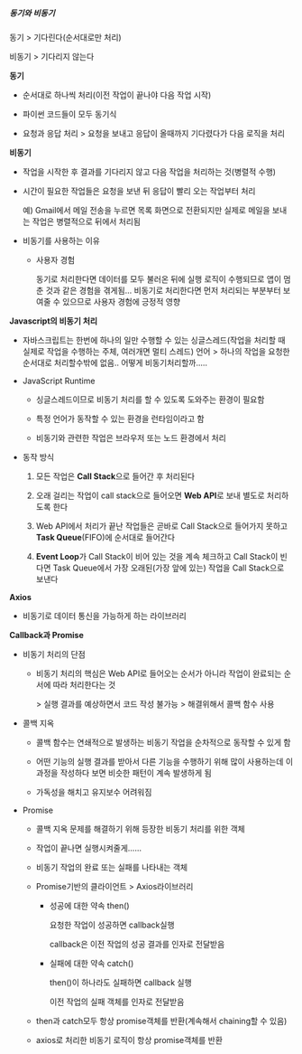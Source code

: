 ##### 동기와 비동기

동기 > 기다린다(순서대로만 처리)

비동기 > 기다리지 않는다



**동기**

- 순서대로 하나씩 처리(이전 작업이 끝나야 다음 작업 시작)

- 파이썬 코드들이 모두 동기식

- 요청과 응답 처리 > 요청을 보내고 응답이 올때까지 기다렸다가 다음 로직을 처리



**비동기**

- 작업을 시작한 후 결과를 기다리지 않고 다음 작업을 처리하는 것(병렬적 수행)

- 시간이 필요한 작업들은 요청을 보낸 뒤 응답이 빨리 오는 작업부터 처리
  
  예) Gmail에서 메일 전송을 누르면 목록 화면으로 전환되지만 실제로 메일을 보내는 작업은 병렬적으로 뒤에서 처리됨

- 비동기를 사용하는 이유
  
  - 사용자 경험
    
    동기로 처리한다면 데이터를 모두 불러온 뒤에 실행 로직이 수행되므로 앱이 멈춘 것과 같은 경험을 겪게됨... 비동기로 처리한다면 먼저 처리되는 부분부터 보여줄 수 있으므로 사용자 경험에 긍정적 영향



**Javascript의 비동기 처리**

- 자바스크립트는 한번에 하나의 일만 수행할 수 있는 싱글스레드(작업을 처리할 때 실제로 작업을 수행하는 주체, 여러개면 멀티 스레드) 언어 > 하나의 작업을 요청한 순서대로 처리할수밖에 없음.. 어떻게 비동기처리할까.....



- JavaScript Runtime
  
  - 싱글스레드이므로 비동기 처리를 할 수 있도록 도와주는 환경이 필요함
  
  - 특정 언어가 동작할 수 있는 환경을 런타임이라고 함
  
  - 비동기와 관련한 작업은 브라우저 또는 노드 환경에서 처리

- 동작 방식
  
  1. 모든 작업은 **Call Stack**으로 들어간 후 처리된다
  
  2. 오래 걸리는 작업이 call stack으로 들어오면 **Web API**로 보내 별도로 처리하도록 한다
  
  3. Web API에서 처리가 끝난 작업들은 곧바로 Call Stack으로 들어가지 못하고 **Task Queue**(FIFO)에 순서대로 들어간다
  
  4. **Event Loop**가 Call Stack이 비어 있는 것을 계속 체크하고 Call Stack이 빈다면 Task Queue에서 가장 오래된(가장 앞에 있는) 작업을 Call Stack으로 보낸다



**Axios**

- 비동기로 데이터 통신을 가능하게 하는 라이브러리



**Callback과 Promise**

- 비동기 처리의 단점
  
  - 비동기 처리의 핵심은 Web API로 들어오는 순서가 아니라 작업이 완료되는 순서에 따라 처리한다는 것
    
    \> 실행 결과를 예상하면서 코드 작성 불가능 > 해결위해서 콜백 함수 사용

- 콜백 지옥
  
  - 콜백 함수는 연쇄적으로 발생하는 비동기 작업을 순차적으로 동작할 수 있게 함
  
  - 어떤 기능의 실행 결과를 받아서 다른 기능을 수행하기 위해 많이 사용하는데 이 과정을 작성하다 보면 비슷한 패턴이 계속 발생하게 됨
  
  - 가독성을 해치고 유지보수 어려워짐

- Promise
  
  - 콜백 지옥 문제를 해결하기 위해 등장한 비동기 처리를 위한 객체
  
  - 작업이 끝나면 실행시켜줄게......
  
  - 비동기 작업의 완료 또는 실패를 나타내는 객체
  
  - Promise기반의 클라이언트 > Axios라이브러리
    
    - 성공에 대한 약속 then()
      
      요청한 작업이 성공하면 callback실행
      
      callback은 이전 작업의 성공 결과를 인자로 전달받음
    
    - 실패에 대한 약속 catch()
      
      then()이 하나라도 실패하면 callback 실행
      
      이전 작업의 실패 객체를 인자로 전달받음
  
  - then과 catch모두 항상 promise객체를 반환(계속해서 chaining할 수 있음)
  
  - axios로 처리한 비동기 로직이 항상 promise객체를 반환
